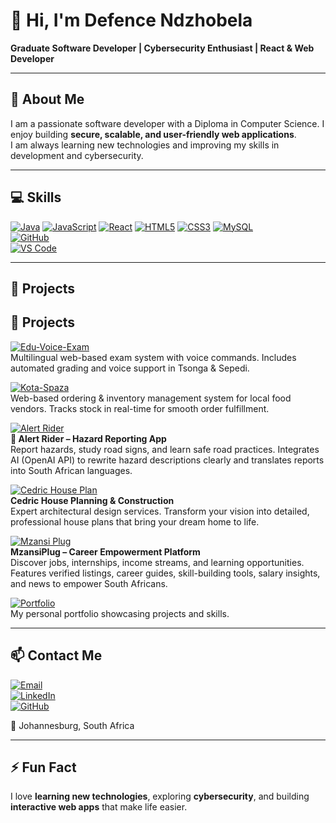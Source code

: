 # 👋 Hi, I'm Defence Ndzhobela

**Graduate Software Developer | Cybersecurity Enthusiast | React & Web Developer**

---

## 🌟 About Me
I am a passionate software developer with a Diploma in Computer Science. I enjoy building **secure, scalable, and user-friendly web applications**.  
I am always learning new technologies and improving my skills in development and cybersecurity.  

---

## 💻 Skills

[![Java](https://img.shields.io/badge/Java-ED8B00?style=for-the-badge&logo=java&logoColor=white)](https://www.java.com/) 
[![JavaScript](https://img.shields.io/badge/JavaScript-F7DF1E?style=for-the-badge&logo=javascript&logoColor=black)](https://developer.mozilla.org/en-US/docs/Web/JavaScript) 
[![React](https://img.shields.io/badge/React-61DAFB?style=for-the-badge&logo=react&logoColor=black)](https://reactjs.org/) 
[![HTML5](https://img.shields.io/badge/HTML5-E34F26?style=for-the-badge&logo=html5&logoColor=white)](https://developer.mozilla.org/en-US/docs/Web/HTML) 
[![CSS3](https://img.shields.io/badge/CSS3-1572B6?style=for-the-badge&logo=css3&logoColor=white)](https://developer.mozilla.org/en-US/docs/Web/CSS) 
[![MySQL](https://img.shields.io/badge/MySQL-4479A1?style=for-the-badge&logo=mysql&logoColor=white)](https://www.mysql.com/)  
[![GitHub](https://img.shields.io/badge/GitHub-181717?style=for-the-badge&logo=github&logoColor=white)](https://github.com/Defence-Ndzhobela)  
[![VS Code](https://img.shields.io/badge/VS_Code-007ACC?style=for-the-badge&logo=visual-studio-code&logoColor=white)](https://code.visualstudio.com/)  

---

## 📂 Projects

## 📂 Projects

[![Edu-Voice-Exam](https://img.shields.io/badge/Edu--Voice--Exam-Repo-blue?style=for-the-badge&logo=github)](https://github.com/Defence-Ndzhobela/Edu-VoiceExamSystem)  
Multilingual web-based exam system with voice commands. Includes automated grading and voice support in Tsonga & Sepedi.

[![Kota-Spaza](https://img.shields.io/badge/Kota--Spaza-Repo-blue?style=for-the-badge&logo=github)](https://github.com/Defence-Ndzhobela/kotashop)  
Web-based ordering & inventory management system for local food vendors. Tracks stock in real-time for smooth order fulfillment.

[![Alert Rider](https://img.shields.io/badge/Alert--Rider-Live-red?style=for-the-badge&logo=github)](https://alerttriderapp.onrender.com/)  
**🚨 Alert Rider – Hazard Reporting App**  
Report hazards, study road signs, and learn safe road practices. Integrates AI (OpenAI API) to rewrite hazard descriptions clearly and translates reports into South African languages.  

[![Cedric House Plan](https://img.shields.io/badge/Cedric--House--Plan-Live-orange?style=for-the-badge&logo=github)](https://www.cedric-houseplan.com/)  
**Cedric House Planning & Construction**  
Expert architectural design services. Transform your vision into detailed, professional house plans that bring your dream home to life.  

[![Mzansi Plug](https://img.shields.io/badge/Mzansi--Plug-Live-purple?style=for-the-badge&logo=github)](https://mzansiplug.com)  
**MzansiPlug – Career Empowerment Platform**  
Discover jobs, internships, income streams, and learning opportunities. Features verified listings, career guides, skill-building tools, salary insights, and news to empower South Africans.  

[![Portfolio](https://img.shields.io/badge/Portfolio-Visit-blue?style=for-the-badge&logo=github)](https://defence-nzhobela-portifolio.vercel.app/)  
My personal portfolio showcasing projects and skills.  


---

## 📫 Contact Me

[![Email](https://img.shields.io/badge/Email-ndzhobelad@gmail.com-c14438?style=for-the-badge&logo=gmail&logoColor=white)](mailto:ndzhobelad@gmail.com)  
[![LinkedIn](https://img.shields.io/badge/LinkedIn-Defence_Ndzhobela-0A66C2?style=for-the-badge&logo=linkedin&logoColor=white)](https://linkedin.com/in/defencendzhobela)  
[![GitHub](https://img.shields.io/badge/GitHub-Defence_Ndzhobela-181717?style=for-the-badge&logo=github&logoColor=white)](https://github.com/Defence-Ndzhobela)  

📍 Johannesburg, South Africa  

---

## ⚡ Fun Fact
I love **learning new technologies**, exploring **cybersecurity**, and building **interactive web apps** that make life easier.  
